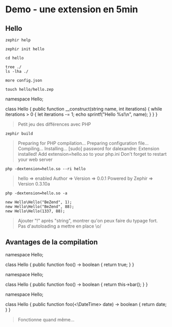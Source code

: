 # Demo - une extension en 5min

## Hello

    zephir help

    zephir init hello

    cd hello

    tree ./
    ls -lha ./

    more config.json

    touch hello/hello.zep


namespace Hello;

class Hello
{
    public function __construct(string name, int iterations)
    {
        while iterations > 0 {
            let iterations -= 1;
            echo sprintf("Hello %s!\n", name);
        }
    }
}


> Petit jeu des différences avec PHP

    zephir build

> Preparing for PHP compilation...
> Preparing configuration file...
> Compiling...
> Installing...
> [sudo] password for dalexandre:
> Extension installed!
> Add extension=hello.so to your php.ini
> Don't forget to restart your web server

    php -dextension=hello.so --ri hello

> hello => enabled
> Author =>
> Version => 0.0.1
> Powered by Zephir => Version 0.3.10a

    php -dextension=hello.so -a

    new Hello\Hello("BeZend", 1);
    new Hello\Hello("BeZend", 88);
    new Hello\Hello(1337, 88);

> Ajouter "!" après "string", montrer qu'on peux faire du typage fort.
> Pas d'autoloading a mettre en place \o/

## Avantages de la compilation

namespace Hello;

class Hello
{
    public function foo() -> boolean
    {
        return true;
    }
}


namespace Hello;

class Hello
{
    public function foo() -> boolean
    {
        return this->bar();
    }
}


namespace Hello;

class Hello
{
    public function foo(<\DateTime> date) -> boolean
    {
        return date;
    }
}

> Fonctionne quand même...
